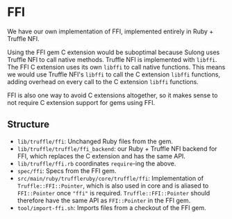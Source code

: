 # FFI

We have our own implementation of FFI, implemented entirely in Ruby + Truffle
NFI.

Using the FFI gem C extension would be suboptimal because Sulong uses Truffle
NFI to call native methods. Truffle NFI is implemented with `libffi`. The FFI C
extension uses its own `libffi` to call native functions. This means we would
use Truffle NFI's `libffi` to call the C extension `libffi` functions, adding
overhead on every call to the C extension `libffi` functions.

FFI is also one way to avoid C extensions altogether, so it makes sense to not
require C extension support for gems using FFI.

## Structure

* `lib/truffle/ffi`: Unchanged Ruby files from the gem.
* `lib/truffle/truffle/ffi_backend`: our Ruby + Truffle NFI backend for FFI,
  which replaces the C extension and has the same API.
* `lib/truffle/ffi.rb` coordinates `require`-ing the above.
* `spec/ffi`: Specs from the FFI gem.
* `src/main/ruby/truffleruby/core/truffle/ffi`: Implementation of
  `Truffle::FFI::Pointer`, which is also used in core and is aliased to
  `FFI::Pointer` once `"ffi"` is required. `Truffle::FFI::Pointer` should
  therefore have the same API as `FFI::Pointer` in the FFI gem.
* `tool/import-ffi.sh`: Imports files from a checkout of the FFI gem.
